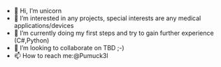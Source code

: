 - 👋 Hi, I’m unicorn
- 👀 I’m interested in any projects, special interests are any medical applications/devices
- 🌱 I’m currently doing my first steps and try to gain further experience (C#,Python)
- 💞️ I’m looking to collaborate on TBD ;-)
- 📫 How to reach me:@Pumuck3l

<!---
Pumuck3l/Pumuck3l is a ✨ special ✨ repository because its `README.md` (this file) appears on your GitHub profile.
You can click the Preview link to take a look at your changes.
--->
